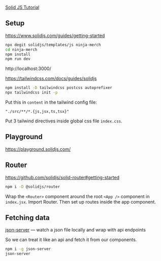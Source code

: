 [Solid JS Tutorial](https://www.youtube.com/watch?v=uPXn9S31o7Q&list=PL4cUxeGkcC9gU_GvFygZFu0aBysPilkbB&index=1)

## Setup

https://www.solidjs.com/guides/getting-started

```sh
npx degit solidjs/templates/js ninja-merch
cd ninja-merch
npm install
npm run dev
```

http://localhost:3000/

https://tailwindcss.com/docs/guides/solidjs

```sh
npm install -D tailwindcss postcss autoprefixer
npx tailwindcss init -p
```

Put this in `content` in the tailwind config file:

```
"./src/**/*.{js,jsx,ts,tsx}"
```

Put 3 tailwind directives inside global css file `index.css`.

## Playground

https://playground.solidjs.com/

## Router

https://github.com/solidjs/solid-router#getting-started

```sh
npm i -D @solidjs/router
```

Wrap the `<Router>` component around the root `<App />` component in `index.jsx`.  Import Router.  Then set up routes inside the app component.

## Fetching data

[json-server](https://www.npmjs.com/package/json-server) &mdash; watch a json file locally and wrap with api endpoints

So we can treat it like an api and fetch it from our components.

```sh
npm i -g json-server
json-server 
```

<br>
